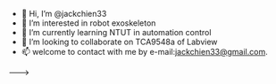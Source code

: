 - 👋 Hi, I’m @jackchien33
- 👀 I’m interested in robot exoskeleton
- 🌱 I’m currently learning NTUT in automation control
- 💞️ I’m looking to collaborate on TCA9548a of Labview 
- 📫 welcome to contact with me by e-mail:jackchien33@gmail.com. 


--->
